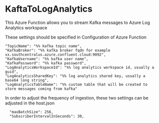 # KaftaToLogAnalytics

This Azure Function allows you to stream Kafka messages to Azure Log Analytics workspace

These settings should be specified in Configuration of Azure Function

    "TopicName": "%% kafka topic name",
    "KafkaBroker": "%% kafka broker fqdn for example xx.southcentralus.azure.confluent.cloud:9092",
    "KafkaUsername": "%% kafka user name",
    "KafkaPassword": "%% kafka password",
    "LogAnalyticsWorkspaceId": "%% log analytics workspace id, usually a guid",
    "LogAnalyticsSharedKey": "%% log analytics shared key, usually a base64 long string",
    "LogAnalyticsTableName": "%% custom table that will be created to store messages coming from kafka"

In order to adjust the frequency of ingestion, these two settings can be adjusted in the host.json

      "maxBatchSize": 256,
      "SubscriberIntervalInSeconds": 30,
